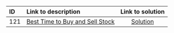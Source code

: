 | ID | Link to description | Link to solution
|:---|:---|:---:|
| 121 | [Best Time to Buy and Sell Stock](https://leetcode.com/problems/best-time-to-buy-and-sell-stock/) | [Solution](https://github.com/versenyi98/programming-contests/tree/master/LeetCode/0121.%20Best%20Time%20to%20Buy%20and%20Sell%20Stock)|

